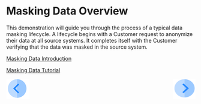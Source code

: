 # Masking Data Overview

This demonstration will guide you through the process of a typical data masking lifecycle. A lifecycle begins with a Customer request to anonymize their data at all source systems. It completes itself with the Customer verifying that the data was masked in the source system.

[Masking Data Introduction](02_Masking_Data_Introduction.md)

[Masking Data Tutorial](03_01_Masking_Data_Tutorial.md)



[![Previous](../images/Previous.png)](../README.md)[<img align="right" width="60" height="54" src="../images/Next.png">](02_Masking_Data_Introduction.md)
